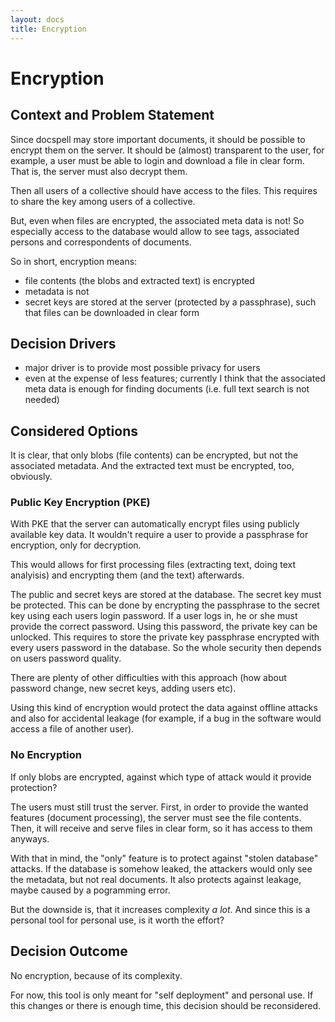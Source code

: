```yaml
---
layout: docs
title: Encryption
---
```


# Encryption


## Context and Problem Statement

Since docspell may store important documents, it should be possible to
encrypt them on the server. It should be (almost) transparent to the
user, for example, a user must be able to login and download a file in
clear form. That is, the server must also decrypt them.

Then all users of a collective should have access to the files. This
requires to share the key among users of a collective.

But, even when files are encrypted, the associated meta data is not!
So especially access to the database would allow to see tags,
associated persons and correspondents of documents.

So in short, encryption means:

- file contents (the blobs and extracted text) is encrypted
- metadata is not
- secret keys are stored at the server (protected by a passphrase),
  such that files can be downloaded in clear form


## Decision Drivers

* major driver is to provide most possible privacy for users
* even at the expense of less features; currently I think that the
  associated meta data is enough for finding documents (i.e. full text
  search is not needed)

## Considered Options

It is clear, that only blobs (file contents) can be encrypted, but not
the associated metadata. And the extracted text must be encrypted,
too, obviously.


### Public Key Encryption (PKE)

With PKE that the server can automatically encrypt files using
publicly available key data. It wouldn't require a user to provide a
passphrase for encryption, only for decryption.

This would allows for first processing files (extracting text, doing
text analyisis) and encrypting them (and the text) afterwards.

The public and secret keys are stored at the database. The secret key
must be protected. This can be done by encrypting the passphrase to
the secret key using each users login password. If a user logs in, he
or she must provide the correct password. Using this password, the
private key can be unlocked. This requires to store the private key
passphrase encrypted with every users password in the database. So the
whole security then depends on users password quality.

There are plenty of other difficulties with this approach (how about
password change, new secret keys, adding users etc).

Using this kind of encryption would protect the data against offline
attacks and also for accidental leakage (for example, if a bug in the
software would access a file of another user).


### No Encryption

If only blobs are encrypted, against which type of attack would it
provide protection?

The users must still trust the server. First, in order to provide the
wanted features (document processing), the server must see the file
contents. Then, it will receive and serve files in clear form, so it
has access to them anyways.

With that in mind, the "only" feature is to protect against "stolen
database" attacks. If the database is somehow leaked, the attackers
would only see the metadata, but not real documents. It also protects
against leakage, maybe caused by a pogramming error.

But the downside is, that it increases complexity *a lot*. And since
this is a personal tool for personal use, is it worth the effort?


## Decision Outcome

No encryption, because of its complexity.

For now, this tool is only meant for "self deployment" and personal
use. If this changes or there is enough time, this decision should be
reconsidered.
